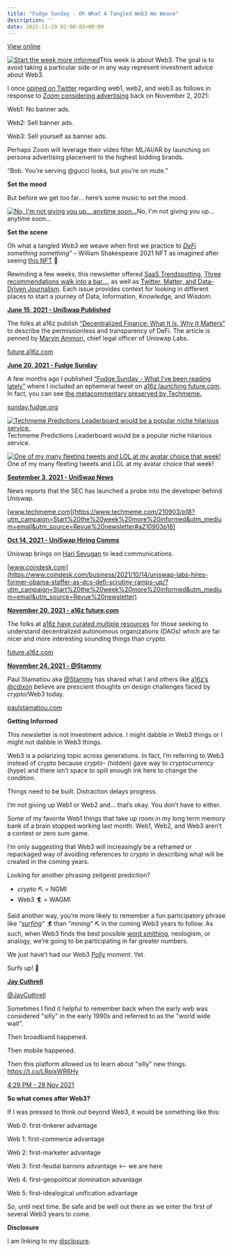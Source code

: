 ```yaml
---
title: "Fudge Sunday - Oh What A Tangled Web3 We Weave"
description: ''
date: 2021-11-29 02:00:03+00:00
---
```


[View online](https://sunday.fudge.org/issues/fudge-sunday-oh-what-a-tangled-web3-we-weave-892450?utm_campaign=Issue&utm_content=view_in_browser&utm_medium=email&utm_source=Start+the+week+more+informed)

[![Start the week more informed](https://cuthrell.com/favicon.png "Start the week more informed")](https://cuthrell.com/favicon.png)This week is about Web3. The goal is to avoid taking a particular side or in any way represent investment advice about Web3.

I once [opined on Twitter](https://www.techmeme.com/211102/p20?utm_campaign=Start%20the%20week%20more%20informed&utm_medium=email&utm_source=Revue%20newsletter#a211102p20) regarding web1, web2, and web3 as follows in response to [Zoom considering advertising](https://www.techmeme.com/211102/p20?utm_campaign=Start%20the%20week%20more%20informed&utm_medium=email&utm_source=Revue%20newsletter#a211102p20) back on November 2, 2021:

Web1: No banner ads.

Web2: Sell banner ads.

Web3: Sell yourself as banner ads.

Perhaps Zoom will leverage their video filter ML/AI/AR by launching on persona advertising placement to the highest bidding brands.

“Bob. You’re serving @gucci looks, but you’re on mute.”

 **Set the mood**

But before we get too far… here’s some music to set the mood.

[![No, I'm not giving you up... anytime soon...](https://cuthrell.com/favicon.png "No, I'm not giving you up... anytime soon...")](https://cuthrell.com/favicon.png)No, I'm not giving you up... anytime soon...

 **Set the scene**

Oh what a tangled *Web3* we weave when first we practice to *[DeFi](https://future.a16z.com/cryptos-fourth-wave-defi-poised-for-breakthrough/?utm_campaign=Start%20the%20week%20more%20informed&utm_medium=email&utm_source=Revue%20newsletter) something something*” – William Shakespeare 2021 NFT as imagined after seeing [this NFT](https://opensea.io/assets/0x495f947276749ce646f68ac8c248420045cb7b5e/81992218389182375082061007877249714838404389914539111241727744051034521075713/?utm_campaign=Start%20the%20week%20more%20informed&utm_medium=email&utm_source=Revue%20newsletter) 🤔

Rewinding a few weeks, this newsletter offered [SaaS Trendspotting](https://www.getrevue.co/profile/jaycuthrell/issues/fudge-sunday-saas-trendspotting-877717?utm_campaign=Start%20the%20week%20more%20informed&utm_medium=email&utm_source=Revue%20newsletter), [Three recommendations walk into a bar…](https://www.getrevue.co/profile/jaycuthrell/issues/fudge-sunday-three-recommendations-walk-into-a-bar-847670?utm_campaign=Start%20the%20week%20more%20informed&utm_medium=email&utm_source=Revue%20newsletter), as well as [Twitter, Matter, and Data-Driven Journalism](https://www.getrevue.co/profile/jaycuthrell/issues/fudge-sunday-twitter-matter-and-data-driven-journalism-836999?utm_campaign=Start%20the%20week%20more%20informed&utm_medium=email&utm_source=Revue%20newsletter). Each issue provides context for looking in different places to start a journey of Data, Information, Knowledge, and Wisdom.

**[June 15, 2021 - UniSwap Published](https://future.a16z.com/cryptos-fourth-wave-defi-poised-for-breakthrough/?utm_campaign=Start%20the%20week%20more%20informed&utm_medium=email&utm_source=Revue%20newsletter)**

The folks at a16z publish [“Decentralized Finance: What It Is, Why It Matters”](https://future.a16z.com/cryptos-fourth-wave-defi-poised-for-breakthrough/?utm_campaign=Start%20the%20week%20more%20informed&utm_medium=email&utm_source=Revue%20newsletter) to describe the permissionless and transparency of DeFi. The article is penned by [Marvin Ammori,](https://twitter.com/ammori?utm_campaign=Start%20the%20week%20more%20informed&utm_medium=email&utm_source=Revue%20newsletter) chief legal officer of Uniswap Labs.

[future.a16z.com](https://future.a16z.com/cryptos-fourth-wave-defi-poised-for-breakthrough/?utm_campaign=Start%20the%20week%20more%20informed&utm_medium=email&utm_source=Revue%20newsletter)

**[June 20, 2021 - Fudge Sunday](https://sunday.fudge.org/issues/fudge-sunday-what-i-ve-been-reading-lately-653166?utm_campaign=Start%20the%20week%20more%20informed&utm_medium=email&utm_source=Revue%20newsletter)**

A few months ago I published [“Fudge Sunday - What I’ve been reading lately”](https://sunday.fudge.org/issues/fudge-sunday-what-i-ve-been-reading-lately-653166?utm_campaign=Start%20the%20week%20more%20informed&utm_medium=email&utm_source=Revue%20newsletter) where I included an ephemeral tweet on [a16z launching future.com](https://www.techmeme.com/210619/p10?utm_campaign=Start%20the%20week%20more%20informed&utm_medium=email&utm_source=Revue%20newsletter#a210619p10). In fact, you can see [the metacommentary preserved by Techmeme.](https://www.techmeme.com/210619/p10?utm_campaign=Start%20the%20week%20more%20informed&utm_medium=email&utm_source=Revue%20newsletter#a210619p10)

[sunday.fudge.org](https://sunday.fudge.org/issues/fudge-sunday-what-i-ve-been-reading-lately-653166?utm_campaign=Start%20the%20week%20more%20informed&utm_medium=email&utm_source=Revue%20newsletter)

[![Techmeme Predictions Leaderboard would be a popular niche hilarious service.](https://cuthrell.com/favicon.png "Techmeme Predictions Leaderboard would be a popular niche hilarious service.")](https://cuthrell.com/favicon.png)Techmeme Predictions Leaderboard would be a popular niche hilarious service.

[![One of my many fleeting tweets and LOL at my avatar choice that week!](https://cuthrell.com/favicon.png "One of my many fleeting tweets and LOL at my avatar choice that week!")](https://cuthrell.com/favicon.png)One of my many fleeting tweets and LOL at my avatar choice that week!

**[September 3, 2021 - UniSwap News](https://www.techmeme.com/210903/p18?utm_campaign=Start%20the%20week%20more%20informed&utm_medium=email&utm_source=Revue%20newsletter#a210903p18)**

News reports that the SEC has launched a probe into the developer behind Uniswap.

[www.techmeme.com](https://www.techmeme.com/210903/p18?utm_campaign=Start%20the%20week%20more%20informed&utm_medium=email&utm_source=Revue%20newsletter#a210903p18)

**[Oct 14, 2021 - UniSwap Hiring Comms](https://www.coindesk.com/business/2021/10/14/uniswap-labs-hires-former-obama-staffer-as-dcs-defi-scrutiny-ramps-up/?utm_campaign=Start%20the%20week%20more%20informed&utm_medium=email&utm_source=Revue%20newsletter)**

Uniswap brings on [Hari Sevugan](https://twitter.com/HariSevugan?utm_campaign=Start%20the%20week%20more%20informed&utm_medium=email&utm_source=Revue%20newsletter) to lead communications.

[www.coindesk.com](https://www.coindesk.com/business/2021/10/14/uniswap-labs-hires-former-obama-staffer-as-dcs-defi-scrutiny-ramps-up/?utm_campaign=Start%20the%20week%20more%20informed&utm_medium=email&utm_source=Revue%20newsletter)

**[November 20, 2021 - a16z future.com](https://future.a16z.com/dao-canon/?utm_campaign=Start%20the%20week%20more%20informed&utm_medium=email&utm_source=Revue%20newsletter)**

The folks at [a16z have curated multiple resources](https://future.a16z.com/dao-canon/?utm_campaign=Start%20the%20week%20more%20informed&utm_medium=email&utm_source=Revue%20newsletter) for those seeking to understand decentralized autonomous organizations (DAOs) which are far nicer and more interesting sounding things than *crypto*.

[future.a16z.com](https://future.a16z.com/dao-canon/?utm_campaign=Start%20the%20week%20more%20informed&utm_medium=email&utm_source=Revue%20newsletter)

**[November 24, 2021 - @Stammy](https://paulstamatiou.com/crypto-design-challenges/?utm_campaign=Start%20the%20week%20more%20informed&utm_medium=email&utm_source=Revue%20newsletter)**

Paul Stamatiou aka [@Stammy](https://twitter.com/Stammy/status/1463546553340153866?utm_campaign=Start%20the%20week%20more%20informed&utm_medium=email&utm_source=Revue%20newsletter) has shared what I and others like [a16z’s @cdixon](https://twitter.com/cdixon/status/1463671001741332486?s=20&utm_campaign=Start%20the%20week%20more%20informed&utm_medium=email&utm_source=Revue%20newsletter) believe are prescient thoughts on design challenges faced by *crypto*/Web3 today.

[paulstamatiou.com](https://paulstamatiou.com/crypto-design-challenges/?utm_campaign=Start%20the%20week%20more%20informed&utm_medium=email&utm_source=Revue%20newsletter)

 **Getting Informed**

This newsletter is not investment advice. I might dabble in Web3 things or I might not dabble in Web3 things.

Web3 is a polarizing topic across generations. In fact, I’m referring to Web3 instead of crypto because *crypto-* (hidden) gave way to *cryptocurrency* (hype) and there isn’t space to spill enough ink here to change the condition.

Things need to be built. Distraction delays progress.

I’m not giving up Web1 or Web2 and… that’s okay. You don’t have to either.

Some of my favorite Web1 things that take up room in my long term memory bank of a brain stopped working last month. Web1, Web2, and Web3 aren’t a contest or zero sum game.

I’m only suggesting that Web3 will increasingly be a reframed or repackaged way of avoiding references to *crypto* in describing what will be created in the coming years.

Looking for another phrasing zeitgeist prediction?

* *crypto* ⛏ = NGMI
* Web3 🏄 = WAGMI

Said another way, you’re more likely to remember a fun participatory phrase like *“[surfing](https://www.netmom.com/surfing?utm_campaign=Start%20the%20week%20more%20informed&utm_medium=email&utm_source=Revue%20newsletter)” 🏄* than “*mining*” ⛏ in the coming Web3 years to follow. As such, when Web3 finds the best possible [word smithing](https://markets.businessinsider.com/news/stocks/crypto-companies-are-hiring-public-relations-pros-2021-11?utm_campaign=Start%20the%20week%20more%20informed&utm_medium=email&utm_source=Revue%20newsletter), neologism, or analogy, we’re going to be participating in far greater numbers.

We just have’t had our Web3 [Polly](https://www.netmom.com/jean-armour-polly-cv?utm_campaign=Start%20the%20week%20more%20informed&utm_medium=email&utm_source=Revue%20newsletter) moment. Yet.

Surfs up! 🌊

**[Jay Cuthrell](https://web.archive.org/web/20230000000000*/https://twitter.com/jaycuthrell/status/1465070361784074244)**

[@JayCuthrell](https://web.archive.org/web/20230000000000*/https://twitter.com/jaycuthrell/status/1465070361784074244)

Sometimes I find it helpful to remember back when the early web was considered "silly" in the early 1990s and referred to as the "world wide wait".  
  
Then broadband happened.  
  
Then mobile happened.  
  
Then this platform allowed us to learn about "silly" new things. <https://t.co/LRpixWR6Hy>

 [4:29 PM - 28 Nov 2021](https://web.archive.org/web/20230000000000*/https://twitter.com/jaycuthrell/status/1465070361784074244)

 **So what comes after Web3?**

If I was pressed to think out beyond Web3, it would be something like this:

Web 0: first-tinkerer advantage

Web 1: first-commerce advantage

Web 2: first-marketer advantage

Web 3: first-feudal barrons advantage <– we are here

Web 4: first-geopolitical domination advantage

Web 5: first-idealogical unification advantage

So, until next time. Be safe and be well out there as we enter the first of several Web3 years to come.

 **Disclosure**

I am linking to my [disclosure](https://jaycuthrell.com/disclosure/?utm_campaign=Fudge%20Sunday&utm_medium=email&utm_source=Revue%20newsletter).

